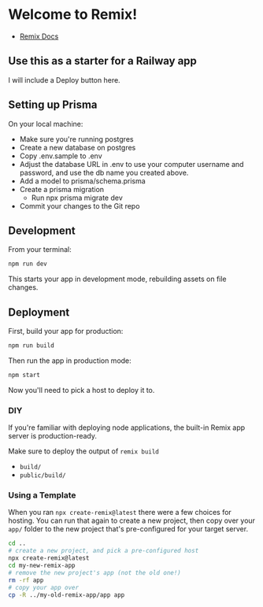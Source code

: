 # Welcome to Remix!

- [Remix Docs](https://remix.run/docs)

## Use this as a starter for a Railway app
I will include a Deploy button here.

## Setting up Prisma

On your local machine:
- Make sure you're running postgres
- Create a new database on postgres
- Copy .env.sample to .env
- Adjust the database URL in .env to use your computer username and password, and use the db name you created above.
- Add a model to prisma/schema.prisma
- Create a prisma migration
    - Run npx prisma migrate dev
- Commit your changes to the Git repo

## Development

From your terminal:

```sh
npm run dev
```

This starts your app in development mode, rebuilding assets on file changes.

## Deployment

First, build your app for production:

```sh
npm run build
```

Then run the app in production mode:

```sh
npm start
```

Now you'll need to pick a host to deploy it to.

### DIY

If you're familiar with deploying node applications, the built-in Remix app server is production-ready.

Make sure to deploy the output of `remix build`

- `build/`
- `public/build/`

### Using a Template

When you ran `npx create-remix@latest` there were a few choices for hosting. You can run that again to create a new project, then copy over your `app/` folder to the new project that's pre-configured for your target server.

```sh
cd ..
# create a new project, and pick a pre-configured host
npx create-remix@latest
cd my-new-remix-app
# remove the new project's app (not the old one!)
rm -rf app
# copy your app over
cp -R ../my-old-remix-app/app app
```

